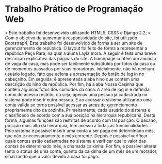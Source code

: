 # Trabalho Prático de Programação Web
•	Este trabalho foi desenvolvido utilizando HTML5, CSS3 e Django 2.2;
•	Com o objetivo de aumentar a responsividade do site, foi utilizado Bootstrap4;
Este trabalho foi desenvolvido de forma a ser um site de gerenciamento de república. O layout foi feito de forma a representar a república Peça Rara, na qual a aluna Layla mora. A seguir é feita uma breve descrição explicativa das páginas do site.
A homepage contém um anúncio de vaga da casa, mas pode ser facilmente substituída por fotos da casa ou de momentos passados por suas moradoras. Inicialmente, não há nenhum usuário logado, fato que aciona a apresentação do botão de log in no cabeçalho.
Em seguida, é apresentada a aba hino que contém uma descrição do hino da república. Por fim, há a aba Nossa Casinha que contém algumas fotos dos cômodos da casa. 
A área de log in é definida como de acesso restrito, ou seja, apenas uma pessoa já cadastrada no sistema pode inserir outra pessoa. E ao acessar o sistema utilizando uma conta válida se torna possível acessar as áreas de gerenciamento propriamente dito da cozinha. 
Primeiramente, cada usuário do sistema é classificado de acordo com a sua posição na hierarquia republicana. Desta forma, algumas funções são restritas de acordo com tal posição. O decano, posição mais alta da hierarquia, tem acesso a todas as funcionalidades.
Pelo sistema é possível inserir uma conta a ser paga em determinado mês, que não é necessariamente o mês corrente. Depois é possível verificar quais contas estão cadastradas no sistema e verificar qual o valor das contas de determinado mês, a chamada caixinha.
Por fim, é possível alterar tanto o status de uma conta, quanto da caixinha de um mês de um morador, sinalizando que o valor devido à casa foi pago.
